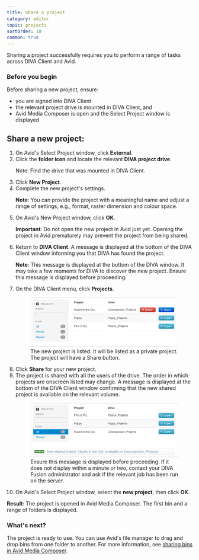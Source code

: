 ```yaml
---
title: Share a project
category: editor
topic: projects
sortOrder: 10
common: true
---
```


Sharing a project successfully requires you to perform a range of tasks across DIVA Client and Avid.

### Before you begin

Before sharing a new project, ensure:

- you are signed into DIVA Client
- the relevant project drive is mounted in DIVA Client, and
- Avid Media Composer is open and the Select Project window is displayed

## Share a new project:

<ol>

  <li>On Avid's Select Project window, click <strong>External</strong>.</li>

  <li>
    Click the <strong>folder icon</strong> and locate the relevant <strong>DIVA project drive</strong>.
    <p class="note">Note</strong>: Find the drive that was mounted in DIVA Client.</p>
  </li>

  <li>Click <strong>New Project</strong>.</li>

  <li>
    Complete the new project's settings.
    <p class="note"><strong>Note</strong>: You can provide the project with a meaningful name and adjust a range of settings, e.g., format, raster dimension and colour space.</p>
  </li>

  <li>
    On Avid's New Project window, click <strong>OK</strong>.
    <p class="note"><strong>Important</strong>: Do not open the new project in Avid just yet. Opening the project in Avid prematurely may prevent the project from being shared.</p>
  </li>

  <li>
    Return to <strong>DIVA Client</strong>. A message is displayed at the bottom of the DIVA Client window informing you that DIVA has found the project.
    <p class="note"><strong>Note</strong>: This message is displayed at the bottom of the DIVA window. It may take a few moments for DIVA to discover the new project. Ensure this message is displayed before proceeding.</p>
  </li>

  <li>
    On the DIVA Client menu, click <strong>Projects</strong>.
    <figure>
      <img src="/images/v2/client/projects-list-client-share.png" alt="List of projects"/>
      <figcaption>The new project is listed. It will be listed as a private project. The project will have a Share button.</figcaption>
    </figure>
  </li>

  <li>Click <strong>Share</strong> for your new project.</li>

  <li>
    The project is shared with all the users of the drive. The order in which projects are onscreen listed may change. A message is displayed at the bottom of the DIVA Client window confirming that the new shared project is available on the relevant volume.
    <figure>
      <img src="/images/v2/client/projects-list-client-share-done.png" alt="Project is shared"/>
      <figcaption>Ensure this message is displayed before proceeding. If it does not display within a minute or two, contact your DIVA Fusion administrator and ask if the relevant job has been run on the server.</figcaption>
    </figure>
  </li>

  <li>On Avid's Select Project window, select the <strong>new project</strong>, then click <strong>OK</strong>.</li>

</ol>

<p class="tip tip--result">
  <strong>Result</strong>:
  The project is opened in Avid Media Composer. The first bin and a range of folders is displayed.
</p>

### What's next?

The project is ready to use. You can use Avid's file manager to drag and drop bins from one folder to another. For more information, see [sharing bins in Avid Media Composer](/v2/articles/share-bins.html).
